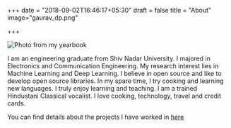 +++
date = "2018-09-02T16:46:17+05:30"
draft = false
title = "About"
image="gaurav_dp.png"

+++

![Photo from my yearbook](../gaurav_dp.png)

I am an engineering graduate from Shiv Nadar University. I majored in Electronics and Communication Engineering.
My research interest lies in Machine Learning and Deep Learning.
I believe in open source and like to develop open source libraries. 
In my spare time, I try cooking and learning new languages. 
I truly enjoy learning and teaching. 
I am a trained Hindustani Classical vocalist. 
I love cooking, technology, travel and credit cards.

You can find details about the projects I have worked in [here](https://gauravmishra.netlify.com/project/)